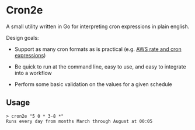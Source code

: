 # Cron2e

A small utility written in Go for interpreting cron expressions in plain
english.

Design goals:

- Support as many cron formats as is practical (e.g. [AWS
rate and cron
expressions](https://docs.aws.amazon.com/AmazonCloudWatch/latest/events/ScheduledEvents.html))

- Be quick to run at the command line, easy to use, and easy to integrate into a workflow

- Perform some basic validation on the values for a given schedule

## Usage

``` shell
> cron2e "5 0 * 3-8 *"
Runs every day from months March through August at 00:05
```

